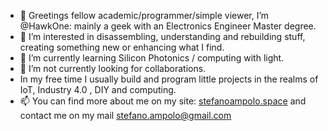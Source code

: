 - 👋 Greetings fellow academic/programmer/simple viewer, I’m @HawkOne: mainly a geek with an Electronics Engineer Master degree.
- 👀 I’m interested in disassembling, understanding and rebuilding stuff, creating something new or enhancing what I find.
- 🌱 I’m currently learning Silicon Photonics / computing with light.
- 💞️ I’m not currently looking for collaborations.
- In my free time I usually build and program little projects in the realms of IoT, Industry 4.0 , DIY and computing. 
- 📫 You can find more about me on my site:  <a href="www.stefanoampolo.space">stefanoampolo.space</a> and contact me on my mail stefano.ampolo@gmail.com

<!---
HawkOne/HawkOne is a ✨ special ✨ repository because its `README.md` (this file) appears on your GitHub profile.
You can click the Preview link to take a look at your changes.
--->
